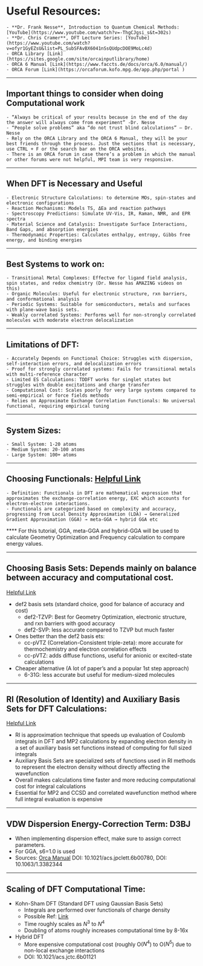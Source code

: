 
# **Useful Resources:**
    - **Dr. Frank Nesse**, Introduction to Quantum Chemical Methods: [YouTube](https://www.youtube.com/watch?v=-ThgCJgsi_s&t=302s)
    - **Dr. Chris Cramer**, DFT Lecture Series: [YouTube](https://www.youtube.com/watch?v=ofyr1GyEZsU&list=PL_SubSFAvBX6041nSsQUdpcDOE9MoLc4d)
    - ORCA Library [Link](https://sites.google.com/site/orcainputlibrary/home)
    - ORCA 6 Manual [Link](https://www.faccts.de/docs/orca/6.0/manual/)
    - ORCA Forum [Link](https://orcaforum.kofo.mpg.de/app.php/portal )

------
## Important things to consider when doing Computational work
    - “Always be critical of your results because in the end of the day the answer will always come from experiment” -Dr. Nesse
    - “People solve problems” aka “do not trust blind calculations” – Dr. Nesse
    - Rely on the ORCA Library and the ORCA 6 Manual, they will be your best friends through the process. Just the sections that is necessary, use CTRL + F or the search bar on the ORCA websites.
    - There is an ORCA forum in case there’s a problem in which the manual or other forums were not helpful, MPI team is very responsive.

----
## When DFT is Necessary and Useful
    - Electronic Structure Calculations: to determine MOs, spin-states and electronic configurations
    - Reaction Mechanisms: Models TS, ΔEa and reaction pathways
    - Spectroscopy Predictions: Simulate UV-Vis, IR, Raman, NMR, and EPR spectra
    - Material Science and Catalysis: Investigate Surface Interactions, Band Gaps, and absorption energies
    - Thermodynamic Properties: Calculates enthalpy, entropy, Gibbs free energy, and binding energies

 ----
## Best Systems to work on:
    - Transitional Metal Complexes: Effectve for ligand field analysis, spin states, and redox chemistry (Dr. Nesse has AMAZING videos on this)
    - Organic Molecules: Useful for electronic structure, rxn barriers, and conformational analysis
    - Periodic Systems: Suitable for semiconductors, metals and surfaces with plane-wave basis sets.
    - Weakly correlated Systems: Performs well for non-strongly correlated molecules with moderate electron delocalization

----
## Limitations of DFT:
    - Accurately Depends on Functional Choice: Struggles with dispersion, self-interaction errors, and delocalization errors
    - Proof for strongly correlated systems: Fails for transitional metals with multi-reference character
    - Limited ES Calculations: TDDFT works for singlet states but struggles with double excitations and charge transfer
    - Computational Cost: Scales poorly for very large systems compared to semi-empirical or force fields methods
    - Relies on Approximate Exchange Correlation Functionals: No universal functional, requiring empirical tuning

----
## System Sizes:
    - Small System: 1-20 atoms
    - Medium System: 20-100 atoms
    - Large System: 100+ atoms

----
## Choosing Functionals: [Helpful Link](https://sites.google.com/site/orcainputlibrary/dft-calculations)
    - Definition: Functionals in DFT are mathematical expression that approximates the exchange-correlation energy, EXC which accounts for electron-electron interactions.
    - Functionals are categorized based on complexity and accuracy, progressing from Local Density Approximation (LDA) → Generalized Gradient Approximation (GGA) → meta-GGA → hybrid GGA etc

**** For this tutorial, GGA, meta-GGA and hybrid-GGA will be used to calculate Geometry Optimization and Frequency calculation to compare energy values. 

----
## Choosing Basis Sets: Depends mainly on balance between accuracy and computational cost. 
[Helpful Link](https://sites.google.com/site/orcainputlibrary/basis-sets)

- def2 basis sets (standard choice, good for balance of accuracy and cost)
    - def2-TZVP: Best for Geometry Optimization, electronic structure, and rxn barriers with good accuracy
    - def2-SVP: less accurate compared to TZVP but much faster
- Ones better than the def2 basis ets:
    - cc-pVTZ (Correlation-Consistent triple-zeta): more accurate for thermochemistry and electron correlation effects
    - cc-pVTZ: adds diffuse functions, useful for anionic or excited-state calculations
- Cheaper alternative (A lot of paper’s and a popular 1st step approach)
    - 6-31G: less accurate but useful for medium-sized molecules

----
## RI (Resolution of Identity) and Auxiliary Basis Sets for DFT Calculations:
[Helpful Link](https://sites.google.com/site/orcainputlibrary/basis-sets/ri-and-auxiliary-basis-sets)
- RI is approximation technique that speeds up evaluation of Coulomb integrals in DFT and MP2 calculations by expanding electron density in a set of auxiliary basis set functions instead of computing for full sized integrals
- Auxiliary Basis Sets are specialized sets of functions used in RI methods to represent the electron density without directly affecting the wavefunction
- Overall makes calculations time faster and more reducing computational cost for integral calculations
- Essential for MP2 and CCSD and correlated wavefunction method where full integral evaluation is expensive

----
## VDW Dispersion Energy-Correction Term: D3BJ
- When implementing dispersion effect, make sure to assign correct parameters.
- For GGA, s6=1.0 is used
- Sources: 
    [Orca Manual](https://www.faccts.de/docs/orca/6.0/manual/contents/detailed/model.html#choice-of-functional)
    DOI: 10.1021/acs.jpclett.6b00780, DOI: 10.1063/1.3382344    

----
## Scaling of DFT Computational Time:
- Kohn-Sham DFT (Standard DFT using Gaussian Basis Sets)
	- Integrals are performed over functionals of charge density
	- Possible Ref: [Link](https://www.researchgate.net/post/How-does-a-DFT-simulation-scale-with-the-number-of-particles)
	- Time roughly scales as $N^3$ to $N^4$
	- Doubling of atoms roughly increases computational time by 8-16x
- Hybrid DFT
	- More expensive computational cost (roughly O($N^4$) to O($N^5$) due to non-local exchange interactions
	- DOI: 10.1021/acs.jctc.6b01121


